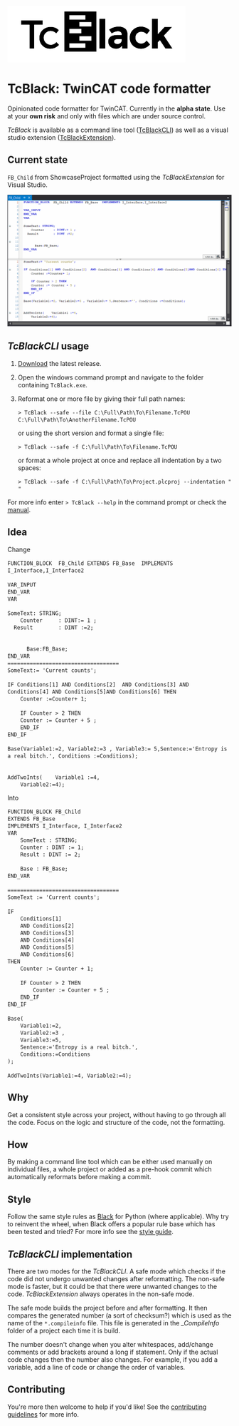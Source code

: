 ![Official TcBlack logo](logo/TcBlack_logo_small.png)

# TcBlack: TwinCAT code formatter

Opinionated code formatter for TwinCAT. Currently in the **alpha state**. Use at your **own risk** and only with files which are under source control.

_TcBlack_ is available as a command line tool ([TcBlackCLI](https://github.com/Roald87/TcBlack/releases/tag/v0.2.0)) as well as a visual studio extension ([TcBlackExtension](https://github.com/Roald87/TcBlack/releases/tag/TcBlackExtension_v0.1.0)). 

## Current state 

`FB_Child` from ShowcaseProject formatted using the _TcBlackExtension_ for Visual Studio. 

![tcblack_extension](tcblack_extension.gif)

## _TcBlackCLI_ usage

1. [Download](https://github.com/Roald87/TcBlack/releases/latest) the latest release. 
1. Open the windows command prompt and navigate to the folder containing `TcBlack.exe`.
1. Reformat one or more file by giving their full path names:

    ```
    > TcBlack --safe --file C:\Full\Path\To\Filename.TcPOU C:\Full\Path\To\AnotherFilename.TcPOU
    ```

    or using the short version and format a single file:

    ```
    > TcBlack --safe -f C:\Full\Path\To\Filename.TcPOU
    ```
    
    or format a whole project at once and replace all indentation by a two spaces:

    ```
    > TcBlack --safe -f C:\Full\Path\To\Project.plcproj --indentation "  "
    ```

For more info enter `> TcBlack --help` in the command prompt or check the 
[manual](docs/manual.md).

## Idea

Change

```
FUNCTION_BLOCK  FB_Child EXTENDS FB_Base  IMPLEMENTS I_Interface,I_Interface2

VAR_INPUT
END_VAR
VAR
    
SomeText: STRING;
	Counter		: DINT:= 1 ;
  Result		: DINT :=2;
    
    
      Base:FB_Base;
END_VAR
===================================
SomeText:= 'Current counts';

IF Conditions[1] AND Conditions[2]  AND Conditions[3] AND Conditions[4] AND Conditions[5]AND Conditions[6] THEN
	Counter :=Counter+ 1;

	IF Counter > 2 THEN
	Counter := Counter + 5 ;
	END_IF
END_IF

Base(Variable1:=2, Variable2:=3 , Variable3:= 5,Sentence:='Entropy is a real bitch.', Conditions :=Conditions);


AddTwoInts(    Variable1 :=4,
    Variable2:=4);
```

Into

```
FUNCTION_BLOCK FB_Child 
EXTENDS FB_Base 
IMPLEMENTS I_Interface, I_Interface2
VAR
    SomeText : STRING;
    Counter : DINT := 1;
    Result : DINT := 2;

    Base : FB_Base;
END_VAR

===================================
SomeText := 'Current counts';

IF 
    Conditions[1] 
    AND Conditions[2]
    AND Conditions[3] 
    AND Conditions[4] 
    AND Conditions[5]
    AND Conditions[6] 
THEN
    Counter := Counter + 1;

    IF Counter > 2 THEN
        Counter := Counter + 5 ;
    END_IF
END_IF

Base(
    Variable1:=2, 
    Variable2:=3 , 
    Variable3:=5,
    Sentence:='Entropy is a real bitch.', 
    Conditions:=Conditions
);

AddTwoInts(Variable1:=4, Variable2:=4);

```

## Why

Get a consistent style across your project, without having to go through all the code. Focus on the logic and structure of the code, not the formatting.

## How

By making a command line tool which can be either used manually on individual files, a whole project or added as a pre-hook commit which automatically reformats before making a commit.

## Style

Follow the same style rules as [Black](https://github.com/psf/black/) for Python (where applicable). Why try to reinvent the wheel, when Black offers a popular rule base which has been tested and tried? For more info see the [style guide](docs/style.md).

## _TcBlackCLI_ implementation

There are two modes for the _TcBlackCLI_. A safe mode which checks if the code did not undergo unwanted changes after reformatting. The non-safe mode is faster, but it could be that there were unwanted changes to the code. _TcBlackExtension_ always operates in the non-safe mode.

The safe mode builds the project before and after formatting. It then compares the generated number (a sort of checksum?) which is used as the name of the `*.compileinfo` file. This file is generated in the _\_CompileInfo_ folder of a project each time it is build.

The number doesn't change when you alter whitespaces, add/change comments or add brackets around a long if statement. Only if the actual code changes then the number also changes. For example, if you add a variable, add a line of code or change the order of variables.

## Contributing

You're more then welcome to help if you'd like! See the [contributing guidelines](CONTRIBUTING.md) for more info.
